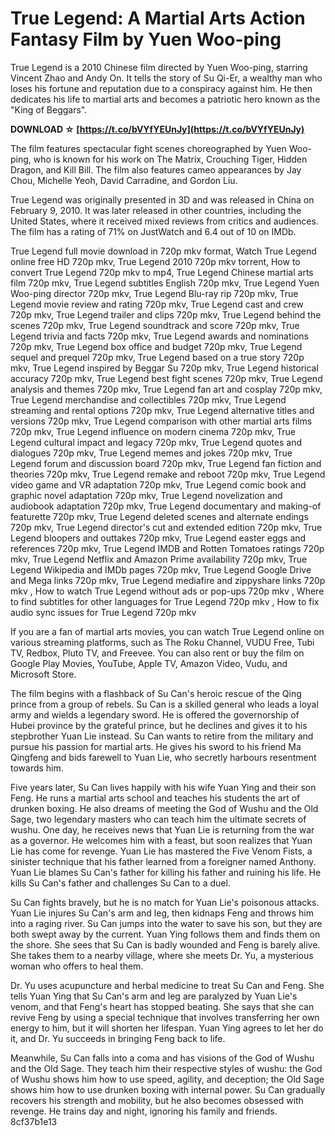 # True Legend: A Martial Arts Action Fantasy Film by Yuen Woo-ping
 
True Legend is a 2010 Chinese film directed by Yuen Woo-ping, starring Vincent Zhao and Andy On. It tells the story of Su Qi-Er, a wealthy man who loses his fortune and reputation due to a conspiracy against him. He then dedicates his life to martial arts and becomes a patriotic hero known as the "King of Beggars".
 
**DOWNLOAD ☆ [https://t.co/bVYfYEUnJy](https://t.co/bVYfYEUnJy)**


 
The film features spectacular fight scenes choreographed by Yuen Woo-ping, who is known for his work on The Matrix, Crouching Tiger, Hidden Dragon, and Kill Bill. The film also features cameo appearances by Jay Chou, Michelle Yeoh, David Carradine, and Gordon Liu.
 
True Legend was originally presented in 3D and was released in China on February 9, 2010. It was later released in other countries, including the United States, where it received mixed reviews from critics and audiences. The film has a rating of 71% on JustWatch and 6.4 out of 10 on IMDb.
 
True Legend full movie download in 720p mkv format,  Watch True Legend online free HD 720p mkv,  True Legend 2010 720p mkv torrent,  How to convert True Legend 720p mkv to mp4,  True Legend Chinese martial arts film 720p mkv,  True Legend subtitles English 720p mkv,  True Legend Yuen Woo-ping director 720p mkv,  True Legend Blu-ray rip 720p mkv,  True Legend movie review and rating 720p mkv,  True Legend cast and crew 720p mkv,  True Legend trailer and clips 720p mkv,  True Legend behind the scenes 720p mkv,  True Legend soundtrack and score 720p mkv,  True Legend trivia and facts 720p mkv,  True Legend awards and nominations 720p mkv,  True Legend box office and budget 720p mkv,  True Legend sequel and prequel 720p mkv,  True Legend based on a true story 720p mkv,  True Legend inspired by Beggar Su 720p mkv,  True Legend historical accuracy 720p mkv,  True Legend best fight scenes 720p mkv,  True Legend analysis and themes 720p mkv,  True Legend fan art and cosplay 720p mkv,  True Legend merchandise and collectibles 720p mkv,  True Legend streaming and rental options 720p mkv,  True Legend alternative titles and versions 720p mkv,  True Legend comparison with other martial arts films 720p mkv,  True Legend influence on modern cinema 720p mkv,  True Legend cultural impact and legacy 720p mkv,  True Legend quotes and dialogues 720p mkv,  True Legend memes and jokes 720p mkv,  True Legend forum and discussion board 720p mkv,  True Legend fan fiction and theories 720p mkv,  True Legend remake and reboot 720p mkv,  True Legend video game and VR adaptation 720p mkv,  True Legend comic book and graphic novel adaptation 720p mkv,  True Legend novelization and audiobook adaptation 720p mkv,  True Legend documentary and making-of featurette 720p mkv,  True Legend deleted scenes and alternate endings 720p mkv,  True Legend director's cut and extended edition 720p mkv,  True Legend bloopers and outtakes 720p mkv,  True Legend easter eggs and references 720p mkv,  True Legend IMDB and Rotten Tomatoes ratings 720p mkv,  True Legend Netflix and Amazon Prime availability 720p mkv,  True Legend Wikipedia and IMDb pages 720p mkv,  True Legend Google Drive and Mega links 720p mkv,  True Legend mediafire and zippyshare links 720p mkv ,  How to watch True Legend without ads or pop-ups 720p mkv ,  Where to find subtitles for other languages for True Legend 720p mkv ,  How to fix audio sync issues for True Legend 720p mkv
 
If you are a fan of martial arts movies, you can watch True Legend online on various streaming platforms, such as The Roku Channel, VUDU Free, Tubi TV, Redbox, Pluto TV, and Freevee. You can also rent or buy the film on Google Play Movies, YouTube, Apple TV, Amazon Video, Vudu, and Microsoft Store.

The film begins with a flashback of Su Can's heroic rescue of the Qing prince from a group of rebels. Su Can is a skilled general who leads a loyal army and wields a legendary sword. He is offered the governorship of Hubei province by the grateful prince, but he declines and gives it to his stepbrother Yuan Lie instead. Su Can wants to retire from the military and pursue his passion for martial arts. He gives his sword to his friend Ma Qingfeng and bids farewell to Yuan Lie, who secretly harbours resentment towards him.
 
Five years later, Su Can lives happily with his wife Yuan Ying and their son Feng. He runs a martial arts school and teaches his students the art of drunken boxing. He also dreams of meeting the God of Wushu and the Old Sage, two legendary masters who can teach him the ultimate secrets of wushu. One day, he receives news that Yuan Lie is returning from the war as a governor. He welcomes him with a feast, but soon realizes that Yuan Lie has come for revenge. Yuan Lie has mastered the Five Venom Fists, a sinister technique that his father learned from a foreigner named Anthony. Yuan Lie blames Su Can's father for killing his father and ruining his life. He kills Su Can's father and challenges Su Can to a duel.
 
Su Can fights bravely, but he is no match for Yuan Lie's poisonous attacks. Yuan Lie injures Su Can's arm and leg, then kidnaps Feng and throws him into a raging river. Su Can jumps into the water to save his son, but they are both swept away by the current. Yuan Ying follows them and finds them on the shore. She sees that Su Can is badly wounded and Feng is barely alive. She takes them to a nearby village, where she meets Dr. Yu, a mysterious woman who offers to heal them.
 
Dr. Yu uses acupuncture and herbal medicine to treat Su Can and Feng. She tells Yuan Ying that Su Can's arm and leg are paralyzed by Yuan Lie's venom, and that Feng's heart has stopped beating. She says that she can revive Feng by using a special technique that involves transferring her own energy to him, but it will shorten her lifespan. Yuan Ying agrees to let her do it, and Dr. Yu succeeds in bringing Feng back to life.
 
Meanwhile, Su Can falls into a coma and has visions of the God of Wushu and the Old Sage. They teach him their respective styles of wushu: the God of Wushu shows him how to use speed, agility, and deception; the Old Sage shows him how to use drunken boxing with internal power. Su Can gradually recovers his strength and mobility, but he also becomes obsessed with revenge. He trains day and night, ignoring his family and friends.
 8cf37b1e13
 
